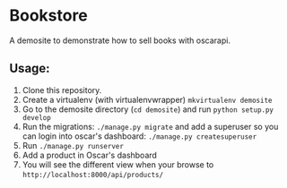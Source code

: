 # Bookstore

A demosite to demonstrate how to sell books with oscarapi.


## Usage:


1. Clone this repository.
2. Create a virtualenv (with virtualenvwrapper) `mkvirtualenv demosite`
3. Go to the demosite directory (`cd demosite`) and run `python setup.py develop`
4. Run the migrations: `./manage.py migrate` and add a superuser so you can login into oscar's dashboard: `./manage.py createsuperuser`
5. Run `./manage.py runserver`
6. Add a product in Oscar's dashboard
7. You will see the different view when your browse to `http://localhost:8000/api/products/`
